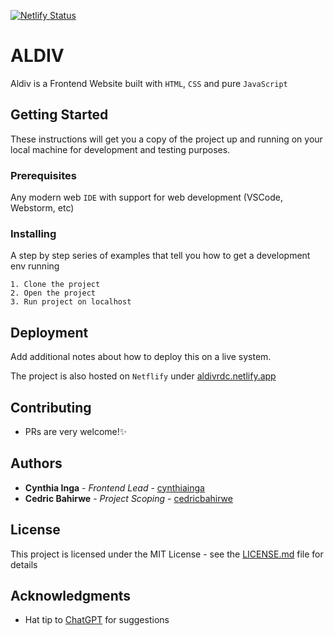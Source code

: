 [![Netlify Status](https://api.netlify.com/api/v1/badges/b9d9329f-b2bd-47a7-a4e1-6fc2e8e973f9/deploy-status)](https://app.netlify.com/sites/aldivrdc/deploys)

# ALDIV

Aldiv is a Frontend Website built with `HTML`, `CSS` and pure `JavaScript`

## Getting Started

These instructions will get you a copy of the project up and running on your local machine for development and testing purposes.
### Prerequisites

Any modern web `IDE` with support for web development (VSCode, Webstorm, etc)

### Installing

A step by step series of examples that tell you how to get a development env running


```
1. Clone the project
2. Open the project
3. Run project on localhost
```

## Deployment

Add additional notes about how to deploy this on a live system.

The project is also hosted on `Netflify` under [aldivrdc.netlify.app](https://aldivrdc.netlify.app/)

## Contributing

- PRs are very welcome!✨

## Authors

* **Cynthia Inga** - *Frontend Lead* - [cynthiainga](https://github.com/cynthiainga)
* **Cedric Bahirwe** - *Project Scoping* - [cedricbahirwe](https://github.com/cedricbahirwe)

## License

This project is licensed under the MIT License - see the [LICENSE.md](LICENSE.md) file for details

## Acknowledgments

* Hat tip to [ChatGPT](https://chat.openai.com/) for suggestions
